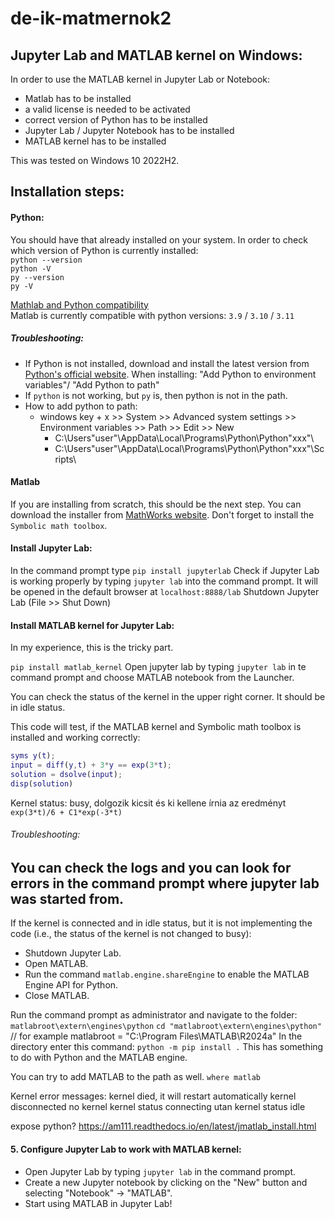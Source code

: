 # de-ik-matmernok2

## Jupyter Lab and MATLAB kernel on Windows:

In order to use the MATLAB kernel in Jupyter Lab or Notebook:
- Matlab has to be installed
- a valid license is needed to be activated
- correct version of Python has to be installed
- Jupyter Lab / Jupyter Notebook has to be installed
- MATLAB kernel has to be installed

This was tested on Windows 10 2022H2.

## Installation steps:
#### Python:
You should have that already installed on your system. In order to check which version of Python is currently installed:\
`python --version`\
`python -V`\
`py --version`\
`py -V`

[Mathlab and Python compatibility](https://www.mathworks.com/support/requirements/python-compatibility.html)\
Matlab is currently compatible with python versions: `3.9` / `3.10` / `3.11`

##### Troubleshooting:
* If Python is not installed, download and install the latest version from [Python's official website](https://www.python.org/downloads/). When installing: "Add Python to environment variables"/ "Add Python to path" 
* If `python` is not working, but `py` is, then python is not in the path.
* How to add python to path:
  * windows key + x >> System  >> Advanced system settings >> Environment variables >> Path >> Edit >> New
    * C:\Users\"user"\AppData\Local\Programs\Python\Python"xxx"\
    * C:\Users\"user"\AppData\Local\Programs\Python\Python"xxx"\Scripts\

####  Matlab
If you are installing from scratch, this should be the next step. You can download the installer from [MathWorks website](https://www.mathworks.com/downloads/). Don't forget to install the `Symbolic math toolbox`.

#### Install Jupyter Lab:
In the command prompt type `pip install jupyterlab`
Check if Jupyter Lab is working properly by typing `jupyter lab` into the command prompt. It will be opened in the default browser at `localhost:8888/lab`
Shutdown Jupyter Lab (File >> Shut Down)

#### Install MATLAB kernel for Jupyter Lab:
In my experience, this is the tricky part.

`pip install matlab_kernel`
Open jupyter lab by typing `jupyter lab` in te command prompt and choose MATLAB notebook from the Launcher.

You can check the status of the kernel in the upper right corner. It should be in idle status.

This code will test, if the MATLAB kernel and Symbolic math toolbox is installed and working correctly:
```matlab
syms y(t);
input = diff(y,t) + 3*y == exp(3*t);
solution = dsolve(input);
disp(solution)
```
Kernel status: busy, dolgozik kicsit és ki kellene írnia az eredményt
`exp(3*t)/6 + C1*exp(-3*t)`

###### Troubleshooting:
You can check the logs and you can look for errors in the command prompt where jupyter lab was started from.
---
If the kernel is connected and in idle status, but it is not implementing the code (i.e., the status of the kernel is not changed to busy):
- Shutdown Jupyter Lab.
- Open MATLAB.
- Run the command `matlab.engine.shareEngine` to enable the MATLAB Engine API for Python.
- Close MATLAB.

Run the command prompt as administrator and navigate to the folder: `matlabroot\extern\engines\python`
`cd "matlabroot\extern\engines\python"` // for example matlabroot = "C:\Program Files\MATLAB\R2024a"
In the directory enter this command:
`python -m pip install .`
This has something to do with Python and the MATLAB engine.

You can try to add MATLAB to the path as well.
`where matlab`

Kernel error messages: 
kernel died, it will restart automatically
kernel disconnected
no kernel
kernel status connecting utan kernel status idle 

expose python? https://am111.readthedocs.io/en/latest/jmatlab_install.html

#### 5. Configure Jupyter Lab to work with MATLAB kernel:
- Open Jupyter Lab by typing `jupyter lab` in the command prompt.
- Create a new Jupyter notebook by clicking on the "New" button and selecting "Notebook" -> "MATLAB".
- Start using MATLAB in Jupyter Lab!


